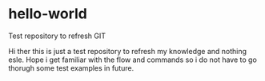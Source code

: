 # hello-world
Test repository to refresh GIT

Hi ther this is just a test repository to refresh my knowledge and nothing esle. Hope i get familiar with the flow and commands so i do not have to go thorugh some test examples in future.

